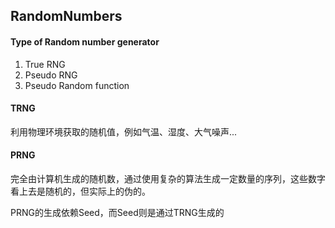 
## RandomNumbers
#### Type of Random number generator
1. True RNG
2. Pseudo RNG
3. Pseudo Random function


#### TRNG
利用物理环境获取的随机值，例如气温、湿度、大气噪声...

#### PRNG
完全由计算机生成的随机数，通过使用复杂的算法生成一定数量的序列，这些数字看上去是随机的，但实际上的伪的。

PRNG的生成依赖Seed，而Seed则是通过TRNG生成的
